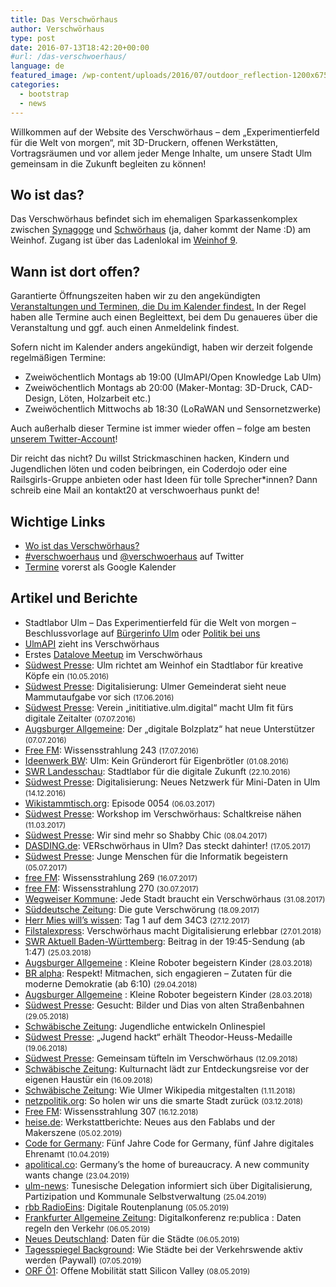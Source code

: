 ```yaml
---
title: Das Verschwörhaus
author: Verschwörhaus
type: post
date: 2016-07-13T18:42:20+00:00
#url: /das-verschwoerhaus/
language: de
featured_image: /wp-content/uploads/2016/07/outdoor_reflection-1200x675.jpg
categories:
  - bootstrap
  - news
---
```

Willkommen auf der Website des Verschwörhaus – dem „Experimentierfeld für die Welt von morgen“, mit 3D-Druckern, offenen Werkstätten, Vortragsräumen und vor allem jeder Menge Inhalte, um unsere Stadt Ulm gemeinsam in die Zukunft begleiten zu können!

<!--more-->

## Wo ist das?

Das Verschwörhaus befindet sich im ehemaligen Sparkassenkomplex zwischen [Synagoge][1] und [Schwörhaus][2] (ja, daher kommt der Name :D) am Weinhof. Zugang ist über das Ladenlokal im [Weinhof 9][3].

## Wann ist dort offen?

Garantierte Öffnungszeiten haben wir zu den angekündigten [Veranstaltungen und Terminen, die Du im Kalender findest.][4] In der Regel haben alle Termine auch einen Begleittext, bei dem Du genaueres über die Veranstaltung und ggf. auch einen Anmeldelink findest.

Sofern nicht im Kalender anders angekündigt, haben wir derzeit folgende regelmäßigen Termine:

  * Zweiwöchentlich Montags ab 19:00 (UlmAPI/Open Knowledge Lab Ulm)
  * Zweiwöchentlich Montags ab 20:00 (Maker-Montag: 3D-Druck, CAD-Design, Löten, Holzarbeit etc.)
  * Zweiwöchentlich Mittwochs ab 18:30 (LoRaWAN und Sensornetzwerke)

Auch außerhalb dieser Termine ist immer wieder offen – folge am besten [unserem Twitter-Account][5]!

Dir reicht das nicht? Du willst Strickmaschinen hacken, Kindern und Jugendlichen löten und coden beibringen, ein Coderdojo oder eine Railsgirls-Gruppe anbieten oder hast Ideen für tolle Sprecher\*innen? Dann schreib eine Mail an kontakt20 at verschwoerhaus punkt de!

## Wichtige Links

* [Wo ist das Verschwörhaus?](https://www.openstreetmap.org/node/1437402541#map=19/48.39649/9.99047)
* [#verschwoerhaus](https://twitter.com/hashtag/verschwoerhaus) und [@verschwoerhaus](https://twitter.com/verschwoerhaus) auf Twitter
* [Termine](https://calendar.google.com/calendar/embed?src=slaun4l80uh2s0ototiol4qkgo%40group.calendar.google.com&ctz=Europe/Berlin) vorerst als Google Kalender

## Artikel und Berichte

  * Stadtlabor Ulm &#8211; Das Experimentierfeld für die Welt von morgen &#8211; Beschlussvorlage auf [Bürgerinfo Ulm][6] oder [Politik bei uns][7]
  * [UlmAPI][8] zieht ins Verschwörhaus
  * Erstes [Datalove Meetup][9] im Verschwörhaus
  * [Südwest Presse][10]: Ulm richtet am Weinhof ein Stadtlabor für kreative Köpfe ein <small class="unit color-grey detail size2of5">(10.05.2016)</small>
  * [Südwest Presse][11]: Digitalisierung: Ulmer Gemeinderat sieht neue Mammutaufgabe vor sich <small class="unit color-grey detail size2of5">(17.06.2016)</small>
  * [Südwest Presse][12]: Verein &#8222;inititiative.ulm.digital&#8220; macht Ulm fit fürs digitale Zeitalter <small class="unit color-grey detail size2of5">(07.07.2016)</small>
  * [Augsburger Allgemeine][13]: Der „digitale Bolzplatz“ hat neue Unterstützer <small class="unit color-grey detail size2of5">(07.07.2016)</small>
  * [Free FM][14]: Wissensstrahlung 243 <small class="unit color-grey detail size2of5">(17.07.2016)</small>
  * [Ideenwerk BW][15]: Ulm: Kein Gründerort für Eigenbrötler <small class="unit color-grey detail size2of5">(01.08.2016)</small>
  * [SWR Landesschau][16]: Stadtlabor für die digitale Zukunft <small class="unit color-grey detail size2of5">(22.10.2016)</small>
  * [Südwest Presse][17]: Digitalisierung: Neues Netzwerk für Mini-Daten in Ulm <small class="unit color-grey detail size2of5">(14.12.2016)</small>
  * [Wikistammtisch.org][18]: Episode 0054 <small class="unit color-grey detail size2of5">(06.03.2017)</small>
  * [Südwest Presse][19]: Workshop im Verschwörhaus: Schaltkreise nähen <small class="unit color-grey detail size2of5">(11.03.2017)</small>
  * [Südwest Presse][20]: Wir sind mehr so Shabby Chic <small class="unit color-grey detail size2of5">(08.04.2017)</small>
  * [DASDING.de][21]: VERschwörhaus in Ulm? Das steckt dahinter! <small class="unit color-grey detail size2of5">(17.05.2017)</small>
  * [Südwest Presse][22]: Junge Menschen für die Informatik begeistern <small class="unit color-grey detail size2of5">(05.07.2017)</small>
  * [free FM][23]: Wissensstrahlung 269 <small class="unit color-grey detail size2of5">(16.07.2017)</small>
  * [free FM][24]: Wissensstrahlung 270 <small class="unit color-grey detail size2of5">(30.07.2017)</small>
  * [Wegweiser Kommune][25]: Jede Stadt braucht ein Verschwörhaus <small class="unit color-grey detail size2of5">(31.08.2017)</small>
  * [Süddeutsche Zeitung][26]: Die gute Verschwörung <small class="unit color-grey detail size2of5">(18.09.2017)</small>
  * [Herr Mies will&#8217;s wissen][27]: Tag 1 auf dem 34C3 <small class="unit color-grey detail size2of5">(27.12.2017)</small>
  * [Filstalexpress][28]: Verschwörhaus macht Digitalisierung erlebbar <small class="unit color-grey detail size2of5">(27.01.2018)</small>
  * [SWR Aktuell Baden-Württemberg][29]: Beitrag in der 19:45-Sendung (ab 1:47) <small class="unit color-grey detail size2of5">(25.03.2018)</small>
  * [Augsburger Allgemeine][30] : Kleine Roboter begeistern Kinder <small class="unit color-grey detail size2of5">(28.03.2018)</small>
  * [BR alpha][31]: Respekt! Mitmachen, sich engagieren – Zutaten für die moderne Demokratie (ab 6:10) <small class="unit color-grey detail size2of5">(29.04.2018)</small>
  * [Augsburger Allgemeine][30] : Kleine Roboter begeistern Kinder <small class="unit color-grey detail size2of5">(28.03.2018)</small>
  * [Südwest Presse][32]: Gesucht: Bilder und Dias von alten Straßenbahnen <small class="unit color-grey detail size2of5">(29.05.2018)</small>
  * [Schwäbische Zeitung][33]: Jugendliche entwickeln Onlinespiel
  * [Südwest Presse][34]: &#8222;Jugend hackt&#8220; erhält Theodor-Heuss-Medaille <small class="unit color-grey detail size2of5">(19.06.2018)</small>
  * [Südwest Presse][35]: Gemeinsam tüfteln im Verschwörhaus <small class="unit color-grey detail size2of5">(12.09.2018)</small>
  * [Schwäbische Zeitung][36]: Kulturnacht lädt zur Entdeckungsreise vor der eigenen Haustür ein <small class="unit color-grey detail size2of5">(16.09.2018)</small>
  * [Schwäbische Zeitung][37]: Wie Ulmer Wikipedia mitgestalten <small class="unit color-grey detail size2of5">(1.11.2018)</small>
  * [netzpolitik.org][38]: So holen wir uns die smarte Stadt zurück <small class="unit color-grey detail size2of5">(03.12.2018)</small>
  * [Free FM][39]: Wissensstrahlung 307 <small class="unit color-grey detail size2of5">(16.12.2018)</small>
  * [heise.de][40]: Werkstattberichte: Neues aus den Fablabs und der Makerszene <small class="unit color-grey detail size2of5">(05.02.2019)</small>
  * [Code for Germany][41]: Fünf Jahre Code for Germany, fünf Jahre digitales Ehrenamt <small class="unit color-grey detail size2of5">(10.04.2019)</small>
  * [apolitical.co][42]: Germany’s the home of bureaucracy. A new community wants change <small class="unit color-grey detail size2of5">(23.04.2019)</small>
  * [ulm-news][43]: Tunesische Delegation informiert sich über Digitalisierung, Partizipation und Kommunale Selbstverwaltung <small class="unit color-grey detail size2of5">(25.04.2019)</small>
  * [rbb RadioEins][44]: Digitale Routenplanung <small class="unit color-grey detail size2of5">(05.05.2019)</small>
  * [Frankfurter Allgemeine Zeitung][45]: Digitalkonferenz re:publica : Daten regeln den Verkehr <small class="unit color-grey detail size2of5">(06.05.2019)</small>
  * [Neues Deutschland][46]: Daten für die Städte <small class="unit color-grey detail size2of5">(06.05.2019)</small>
  * [Tagesspiegel Background][47]: Wie Städte bei der Verkehrswende aktiv werden (Paywall) <small class="unit color-grey detail size2of5">(07.05.2019)</small>
  * [ORF Ö1][48]: Offene Mobilität statt Silicon Valley <small class="unit color-grey detail size2of5">(08.05.2019)</small>

 [1]: https://de.wikipedia.org/wiki/IRGW-Gemeindezentrum_Ulm
 [2]: https://de.wikipedia.org/wiki/Schw%C3%B6rhaus_(Ulm)
 [3]: https://www.openstreetmap.org/?mlat=48.39649&mlon=9.99045#map=20/48.39649/9.99045&layers=H
 [4]: /termine-und-oeffnungszeiten/
 [5]: https://twitter.com/verschwoerhaus
 [6]: http://buergerinfo.ulm.de/vo0050.php?__kvonr=4507
 [7]: https://politik-bei-uns.de/paper/571961b01ae6a03d37ecbbac
 [8]: http://www.ulmapi.de/news/2016/07/10/weinhof9.html
 [9]: http://www.meetup.com/de-DE/datalove-OK-Lab-Ulm/events/232411270/
 [10]: http://www.swp.de/3826555
 [11]: http://www.swp.de/3884928
 [12]: http://www.swp.de/3914382
 [13]: http://www.augsburger-allgemeine.de/neu-ulm/Der-digitale-Bolzplatz-hat-neue-Unterstuetzer-id38373467.html
 [14]: https://www.freefm.de/programm/wissensstrahlung/wissensstrahlung-17072016
 [15]: http://www.ideenwerkbw.de/ulm-standortportraet/
 [16]: http://www.swr.de/landesschau-aktuell/bw/ulm/ulmer-it-nachwuchs-stadtlabor-fuer-die-digitale-zukunft/-/id=1612/did=18357564/nid=1612/1wzjy9a/index.html
 [17]: http://www.swp.de/ulm/lokales/ulm_neu_ulm/Digitalisierung_-Neues-Netzwerk-fuer-Mini-Daten-in-Ulm-14169539.html
 [18]: https://wikistammtisch.org/wikistammtisch-episode-0054-mit-stefan-kaufmann/
 [19]: http://www.swp.de/ulm/lokales/ulm_neu_ulm/schaltkreise-naehen-14579542.html
 [20]: http://www.swp.de/ulm/lokales/ulm_neu_ulm/shabby-chic-im-verschwoerhaus-14758890.html
 [21]: https://www.dasding.de/ulm/Verschwoerhaus-Ulm/-/id=995166/nid=995166/did=1241604/14agkam/index.html
 [22]: http://www.swp.de/ulm/lokales/ulm_neu_ulm/kollegiaten-lernen-code-15364752.html
 [23]: https://www.freefm.de/programm/wissensstrahlung/wissensstrahlung-16072017
 [24]: https://www.freefm.de/programm/wissensstrahlung/wissensstrahlung-30072017
 [25]: https://blog.wegweiser-kommune.de/allgemein/jede-stadt-braucht-ein-verschwoerhaus-wie-in-ulm
 [26]: http://www.sueddeutsche.de/wirtschaft/smart-city-die-guten-nerds-1.3671440
 [27]: https://mies.me/2017/12/27/herr-mies-sagtwat-tag-1-auf-dem-34c3/
 [28]: https://filstalexpress.de/lokalnachrichten/64010/
 [29]: https://www.ardmediathek.de/tv/SWR-Aktuell-Baden-W%C3%BCrttemberg/Sendung-19-45-Uhr/SWR-Baden-W%C3%BCrttemberg/Video?bcastId=254078&documentId=51122336
 [30]: https://www.augsburger-allgemeine.de/neu-ulm/Kleine-Roboter-begeistern-Kinder-id50757506.html
 [31]: https://www.br.de/mediathek/video/respekt-29042018-mitmachen-sich-engagieren-zutaten-fuer-die-moderne-demokratie-av:5ab3d4a44001e50018939daf
 [32]: https://www.swp.de/suedwesten/staedte/ulm/gesucht_-bilder-und-dias-von-alten-strassenbahnen-26844278.html
 [33]: https://www.schwaebische.de/landkreis/alb-donau-kreis/ulm_video,-jugendliche-entwickeln-onlinespiel-_vidid,146976.html
 [34]: https://www.swp.de/suedwesten/staedte/ulm/_jugend-hackt_-erhaelt-theodor-heuss-medaille-27006564.html
 [35]: https://www.swp.de/suedwesten/staedte/ulm/gemeinsam-tuefteln-im-verschwoerhaus-27622024.html
 [36]: https://www.schwaebische.de/landkreis/alb-donau-kreis/ulm_artikel,-kulturnacht-l%C3%A4dt-zur-entdeckungsreise-vor-der-eigenen-haust%C3%BCr-ein-_arid,10933590.html
 [37]: https://www.schwaebische.de/landkreis/alb-donau-kreis/ulm_artikel,-wie-ulmer-wikipedia-mitgestalten-_arid,10957310.html
 [38]: https://netzpolitik.org/2018/so-holen-wir-uns-die-smarte-stadt-zurueck/
 [39]: https://www.freefm.de/artikel/wissensstrahlung-16122018
 [40]: https://www.heise.de/make/meldung/Werkstattberichte-Neues-aus-den-Fablabs-und-der-Makerszene-4267257.html
 [41]: https://codefor.de/blog/Fuenf-Jahre-Code-for-Germany.html
 [42]: https://apolitical.co/solution_article/germanys-the-home-of-bureaucracy-a-new-community-wants-change/
 [43]: https://www.ulm-news.de/weblog/ulm-news/view/dt/3/article/69118/Tunesische_Delegation_informiert_sich_-uuml-ber_Digitalisierung-_Partizipation_und_Kommunale_Selbstverwaltung.html
 [44]: https://www.radioeins.de/programm/sendungen/die_sonntagsfahrer/_/mobilitaet-auf-der-re-publica-digitale-routenplanung--.html
 [45]: https://www.faz.net/aktuell/feuilleton/debatten/auf-der-re-publica-geht-es-um-mobilitaet-von-morgen-16173786.html
 [46]: https://www.neues-deutschland.de/artikel/1118110.re-publica-daten-fuer-die-staedte.html
 [47]: https://background.tagesspiegel.de/wie-staedte-bei-der-verkehrswende-aktiv-werden
 [48]: https://oe1.orf.at/player/20190508/552826

